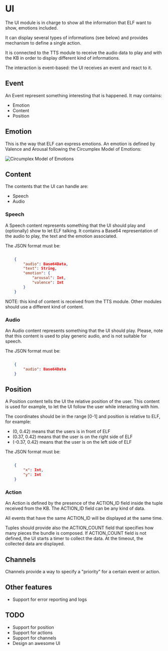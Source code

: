 # UI

The UI module is in charge to show all the information that ELF want to show, emotions included.

It can display several types of informations (see below) and provides mechanism to define a single action.

It is connected to the TTS module to receive the audio data to play and with the KB in order to display different kind of informations.

The interaction is event-based: the UI receives an event and react to it.

## Event

An Event represent something interesting that is happened.
It may contains:

- Emotion
- Content
- Position

## Emotion

This is the way that ELF can express emotions. An emotion is defined by Valence and Arousal following the Circumplex Model of Emotions:

![Circumplex Model of Emotions](https://www.researchgate.net/profile/Nelson_Zagalo/publication/221594596/figure/fig1/AS:305496490823684@1449847447790/Circumplex-Model-of-Emotions-15-This-model-contains-already-all-the-emotions-from-our.png)

## Content

The contents that the UI can handle are:

- Speech
- Audio

### Speech

A Speech content represents something that the UI should play and (optionally) show to let ELF talking.
It contains a Base64 representation of the audio to play, the text and the emotion associated.

The JSON format must be:

```json

    {
        "audio": Base64Data,
        "text": String,
        "emotion": {
            "arousal": Int,
            "valence": Int
        }
    }

```

NOTE: this kind of content is received from the TTS module. Other modules should use a different kind of content.

### Audio

An Audio content represents something that the UI should play.
Please, note that this content is used to play generic audio, and is not suitable for speech.

The JSON format must be:

```json

    {
        "audio": Base64Data
    }

```

## Position

A Position content tells the UI the relative position of the user.
This content is used for example, to let the UI follow the user while interacting with him.

The coordinates should be in the range [0-1] and position is relative to ELF, for example:

- (0, 0.42) means that the users is in front of ELF
- (0.37, 0.42) means that the user is on the right side of ELF
- (-0.37, 0.42) means that the user is on the left side of ELF

The JSON format must be:

```json

    {
        "x": Int,
        "y": Int
    }

```

### Action

An Action is defined by the presence of the ACTION_ID field inside the tuple received from the KB. The ACTION_ID field can be any kind of data.

All events that have the same ACTION_ID will be displayed at the same time.

Tuples should provide also the ACTION_COUNT field that specifies how many pieces the bundle is composed.
If ACTION_COUNT field is not defined, the UI starts a timer to collect the data. At the timeout, the collected data are displayed.

## Channels

Channels provide a way to specify a "priority" for a certain event or action.

## Other features

- Support for error reporting and logs

## TODO

- Support for position
- Support for actions
- Support for channels
- Design an awesome UI